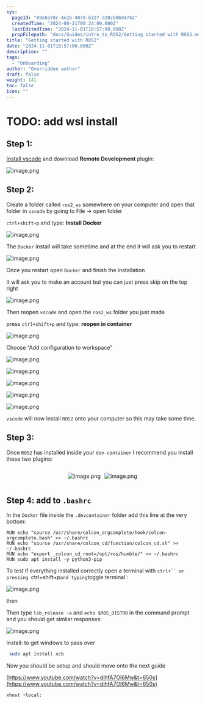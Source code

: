 ```yaml
---
sys:
  pageId: "89e0a78c-4e2b-4070-b327-d28cb0694742"
  createdTime: "2024-08-21T00:24:00.000Z"
  lastEditedTime: "2024-11-01T18:57:00.000Z"
  propFilepath: "docs/Guides/intro_to_ROS2/Getting started with ROS2.md"
title: "Getting started with ROS2"
date: "2024-11-01T18:57:00.000Z"
description: ""
tags:
  - "Onboarding"
author: "Overridden author"
draft: false
weight: 141
toc: false
icon: ""
---
```


# TODO: add wsl install

## Step 1:

[Install vscode](https://code.visualstudio.com/download) and download **Remote Development** plugin:

![image.png](https://prod-files-secure.s3.us-west-2.amazonaws.com/d518164a-d88e-44d1-a4ee-3adb3bd8bce0/efb52993-1881-4a40-b95e-6f020334f022/image.png?X-Amz-Algorithm=AWS4-HMAC-SHA256&X-Amz-Content-Sha256=UNSIGNED-PAYLOAD&X-Amz-Credential=ASIAZI2LB466TKGYOFEN%2F20250426%2Fus-west-2%2Fs3%2Faws4_request&X-Amz-Date=20250426T040945Z&X-Amz-Expires=3600&X-Amz-Security-Token=IQoJb3JpZ2luX2VjEKT%2F%2F%2F%2F%2F%2F%2F%2F%2F%2FwEaCXVzLXdlc3QtMiJGMEQCICc1GSjW92lzAlol97X%2F99DV4n0W4TZ2a0wvbcxYRX88AiAXsNpujfIdqrbihs%2FH6t7Nhnm%2BiW3mcOOMzbD0YNqbjSr%2FAwg9EAAaDDYzNzQyMzE4MzgwNSIMkeGxyVoxTHdX8yLSKtwDpI5qPHkJ3ifuml5gE7JLnqStp7PGVsjhXejuFFqsgsIvD23%2BVBdN58q%2BpBwufTJiGFkjU%2Ft8TZqwABPyyAEczwQ6nWclwB2p9MFJCchlzqtGPBh4e%2FfXM9H%2FOk%2FyujShug9pv3ChMMYBZURmhtnQE9ARQWMIPimmzX1wm70ldMWrPGOOPo1eK00tadMVEnqjdrNMujIDIhmd6pg3aL2tlEu0J2QpO0bBhsIK8Bog6wzUHU6Z3WvflQNyNSRcSCxuqC1Mg%2BrnDj4tCLVMz1tWD%2BTTvq1jx%2BGEymgzUv4zleZ7nQQcqgCIKZwETSYU2Fd44dhdMPc%2BPMrHzua3D19RkI2jqyBEzKAG9N5oSRvxw%2BzVpPGWtQlqpl4Qt95EEVQOiPMB5NLMAu%2FmcBmLsH8iOwf4r2rB%2BdL4CJp2tL6zw%2Bfhb3Ym4yyzxAvFWRwHO7ZrjQsDrV2yjXeTttSBfsIKuMUGFG1Qt2aSiD01jXfFxF3zS9pS58wXueOHRA5Th29cmKiJpLbxm3t6GweNopj0CJwh3fD5Pp9bGXxYiZbeLwLBdd6o6I3Ni83SJ812ji8iGD1uEoeczcMd0bazx1oGme33FYGMbhrMVd5zZ8t01TzE6FIl0Ail%2BuQXBVcw26qxwAY6pgHIMDD1MXLpa4D5eRhKKdD%2BKZjYWca0LLCGUXaaeJsTarHItTG2IjpUq8K62Xuw7fBYIQZQJm0swmglcyiUbLrhsbhlpvS757dLllf0pOC6tcJVHVQemtTj06Zxm%2Bc0s%2FYLiWxACkVBS4FKFY9%2FE6ZkRNEBGkmyJt77L5bb97mAZcfIZ5q3u232S1Zot%2BKf7jD2F7kmvKWP51y%2FrLTTPpdEQjgzl7YO&X-Amz-Signature=4efb0df3a144cc3a481af0caf4584dea63c7907eda5d9a7ea664ef6b8c6da2ff&X-Amz-SignedHeaders=host&x-id=GetObject)

## Step 2:

Create a folder called `ros2_ws` somewhere on your computer and open that folder in `vscode` by going to File → open folder 

`ctrl+shift+p` and type: **Install Docker**

![image.png](https://prod-files-secure.s3.us-west-2.amazonaws.com/d518164a-d88e-44d1-a4ee-3adb3bd8bce0/2269dc0e-1cd5-47ff-bceb-c04ad9b2eab0/image.png?X-Amz-Algorithm=AWS4-HMAC-SHA256&X-Amz-Content-Sha256=UNSIGNED-PAYLOAD&X-Amz-Credential=ASIAZI2LB466TKGYOFEN%2F20250426%2Fus-west-2%2Fs3%2Faws4_request&X-Amz-Date=20250426T040945Z&X-Amz-Expires=3600&X-Amz-Security-Token=IQoJb3JpZ2luX2VjEKT%2F%2F%2F%2F%2F%2F%2F%2F%2F%2FwEaCXVzLXdlc3QtMiJGMEQCICc1GSjW92lzAlol97X%2F99DV4n0W4TZ2a0wvbcxYRX88AiAXsNpujfIdqrbihs%2FH6t7Nhnm%2BiW3mcOOMzbD0YNqbjSr%2FAwg9EAAaDDYzNzQyMzE4MzgwNSIMkeGxyVoxTHdX8yLSKtwDpI5qPHkJ3ifuml5gE7JLnqStp7PGVsjhXejuFFqsgsIvD23%2BVBdN58q%2BpBwufTJiGFkjU%2Ft8TZqwABPyyAEczwQ6nWclwB2p9MFJCchlzqtGPBh4e%2FfXM9H%2FOk%2FyujShug9pv3ChMMYBZURmhtnQE9ARQWMIPimmzX1wm70ldMWrPGOOPo1eK00tadMVEnqjdrNMujIDIhmd6pg3aL2tlEu0J2QpO0bBhsIK8Bog6wzUHU6Z3WvflQNyNSRcSCxuqC1Mg%2BrnDj4tCLVMz1tWD%2BTTvq1jx%2BGEymgzUv4zleZ7nQQcqgCIKZwETSYU2Fd44dhdMPc%2BPMrHzua3D19RkI2jqyBEzKAG9N5oSRvxw%2BzVpPGWtQlqpl4Qt95EEVQOiPMB5NLMAu%2FmcBmLsH8iOwf4r2rB%2BdL4CJp2tL6zw%2Bfhb3Ym4yyzxAvFWRwHO7ZrjQsDrV2yjXeTttSBfsIKuMUGFG1Qt2aSiD01jXfFxF3zS9pS58wXueOHRA5Th29cmKiJpLbxm3t6GweNopj0CJwh3fD5Pp9bGXxYiZbeLwLBdd6o6I3Ni83SJ812ji8iGD1uEoeczcMd0bazx1oGme33FYGMbhrMVd5zZ8t01TzE6FIl0Ail%2BuQXBVcw26qxwAY6pgHIMDD1MXLpa4D5eRhKKdD%2BKZjYWca0LLCGUXaaeJsTarHItTG2IjpUq8K62Xuw7fBYIQZQJm0swmglcyiUbLrhsbhlpvS757dLllf0pOC6tcJVHVQemtTj06Zxm%2Bc0s%2FYLiWxACkVBS4FKFY9%2FE6ZkRNEBGkmyJt77L5bb97mAZcfIZ5q3u232S1Zot%2BKf7jD2F7kmvKWP51y%2FrLTTPpdEQjgzl7YO&X-Amz-Signature=d3866aec936a11fa2e8f7ab83b71e59a230aa07898b1e11e6282132e8cf88091&X-Amz-SignedHeaders=host&x-id=GetObject)

The `Docker` install will take sometime and at the end it will ask you to restart

![image.png](https://prod-files-secure.s3.us-west-2.amazonaws.com/d518164a-d88e-44d1-a4ee-3adb3bd8bce0/ed233f78-be33-4b1f-b89c-9c346c0e961e/image.png?X-Amz-Algorithm=AWS4-HMAC-SHA256&X-Amz-Content-Sha256=UNSIGNED-PAYLOAD&X-Amz-Credential=ASIAZI2LB466TKGYOFEN%2F20250426%2Fus-west-2%2Fs3%2Faws4_request&X-Amz-Date=20250426T040945Z&X-Amz-Expires=3600&X-Amz-Security-Token=IQoJb3JpZ2luX2VjEKT%2F%2F%2F%2F%2F%2F%2F%2F%2F%2FwEaCXVzLXdlc3QtMiJGMEQCICc1GSjW92lzAlol97X%2F99DV4n0W4TZ2a0wvbcxYRX88AiAXsNpujfIdqrbihs%2FH6t7Nhnm%2BiW3mcOOMzbD0YNqbjSr%2FAwg9EAAaDDYzNzQyMzE4MzgwNSIMkeGxyVoxTHdX8yLSKtwDpI5qPHkJ3ifuml5gE7JLnqStp7PGVsjhXejuFFqsgsIvD23%2BVBdN58q%2BpBwufTJiGFkjU%2Ft8TZqwABPyyAEczwQ6nWclwB2p9MFJCchlzqtGPBh4e%2FfXM9H%2FOk%2FyujShug9pv3ChMMYBZURmhtnQE9ARQWMIPimmzX1wm70ldMWrPGOOPo1eK00tadMVEnqjdrNMujIDIhmd6pg3aL2tlEu0J2QpO0bBhsIK8Bog6wzUHU6Z3WvflQNyNSRcSCxuqC1Mg%2BrnDj4tCLVMz1tWD%2BTTvq1jx%2BGEymgzUv4zleZ7nQQcqgCIKZwETSYU2Fd44dhdMPc%2BPMrHzua3D19RkI2jqyBEzKAG9N5oSRvxw%2BzVpPGWtQlqpl4Qt95EEVQOiPMB5NLMAu%2FmcBmLsH8iOwf4r2rB%2BdL4CJp2tL6zw%2Bfhb3Ym4yyzxAvFWRwHO7ZrjQsDrV2yjXeTttSBfsIKuMUGFG1Qt2aSiD01jXfFxF3zS9pS58wXueOHRA5Th29cmKiJpLbxm3t6GweNopj0CJwh3fD5Pp9bGXxYiZbeLwLBdd6o6I3Ni83SJ812ji8iGD1uEoeczcMd0bazx1oGme33FYGMbhrMVd5zZ8t01TzE6FIl0Ail%2BuQXBVcw26qxwAY6pgHIMDD1MXLpa4D5eRhKKdD%2BKZjYWca0LLCGUXaaeJsTarHItTG2IjpUq8K62Xuw7fBYIQZQJm0swmglcyiUbLrhsbhlpvS757dLllf0pOC6tcJVHVQemtTj06Zxm%2Bc0s%2FYLiWxACkVBS4FKFY9%2FE6ZkRNEBGkmyJt77L5bb97mAZcfIZ5q3u232S1Zot%2BKf7jD2F7kmvKWP51y%2FrLTTPpdEQjgzl7YO&X-Amz-Signature=ae4ca0eba1e9d7a23a9c0dbdcc079f3b71ddb67da1dc7b62a08110994bbea244&X-Amz-SignedHeaders=host&x-id=GetObject)

Once you restart open `Docker` and finish the installation

It will ask you to make an account but you can just press skip on the top right

![image.png](https://prod-files-secure.s3.us-west-2.amazonaws.com/d518164a-d88e-44d1-a4ee-3adb3bd8bce0/21010ad9-1659-4fd9-9f59-9932a09b2a3d/image.png?X-Amz-Algorithm=AWS4-HMAC-SHA256&X-Amz-Content-Sha256=UNSIGNED-PAYLOAD&X-Amz-Credential=ASIAZI2LB466TKGYOFEN%2F20250426%2Fus-west-2%2Fs3%2Faws4_request&X-Amz-Date=20250426T040945Z&X-Amz-Expires=3600&X-Amz-Security-Token=IQoJb3JpZ2luX2VjEKT%2F%2F%2F%2F%2F%2F%2F%2F%2F%2FwEaCXVzLXdlc3QtMiJGMEQCICc1GSjW92lzAlol97X%2F99DV4n0W4TZ2a0wvbcxYRX88AiAXsNpujfIdqrbihs%2FH6t7Nhnm%2BiW3mcOOMzbD0YNqbjSr%2FAwg9EAAaDDYzNzQyMzE4MzgwNSIMkeGxyVoxTHdX8yLSKtwDpI5qPHkJ3ifuml5gE7JLnqStp7PGVsjhXejuFFqsgsIvD23%2BVBdN58q%2BpBwufTJiGFkjU%2Ft8TZqwABPyyAEczwQ6nWclwB2p9MFJCchlzqtGPBh4e%2FfXM9H%2FOk%2FyujShug9pv3ChMMYBZURmhtnQE9ARQWMIPimmzX1wm70ldMWrPGOOPo1eK00tadMVEnqjdrNMujIDIhmd6pg3aL2tlEu0J2QpO0bBhsIK8Bog6wzUHU6Z3WvflQNyNSRcSCxuqC1Mg%2BrnDj4tCLVMz1tWD%2BTTvq1jx%2BGEymgzUv4zleZ7nQQcqgCIKZwETSYU2Fd44dhdMPc%2BPMrHzua3D19RkI2jqyBEzKAG9N5oSRvxw%2BzVpPGWtQlqpl4Qt95EEVQOiPMB5NLMAu%2FmcBmLsH8iOwf4r2rB%2BdL4CJp2tL6zw%2Bfhb3Ym4yyzxAvFWRwHO7ZrjQsDrV2yjXeTttSBfsIKuMUGFG1Qt2aSiD01jXfFxF3zS9pS58wXueOHRA5Th29cmKiJpLbxm3t6GweNopj0CJwh3fD5Pp9bGXxYiZbeLwLBdd6o6I3Ni83SJ812ji8iGD1uEoeczcMd0bazx1oGme33FYGMbhrMVd5zZ8t01TzE6FIl0Ail%2BuQXBVcw26qxwAY6pgHIMDD1MXLpa4D5eRhKKdD%2BKZjYWca0LLCGUXaaeJsTarHItTG2IjpUq8K62Xuw7fBYIQZQJm0swmglcyiUbLrhsbhlpvS757dLllf0pOC6tcJVHVQemtTj06Zxm%2Bc0s%2FYLiWxACkVBS4FKFY9%2FE6ZkRNEBGkmyJt77L5bb97mAZcfIZ5q3u232S1Zot%2BKf7jD2F7kmvKWP51y%2FrLTTPpdEQjgzl7YO&X-Amz-Signature=e427cebd5b945bbc842f1a33353bf95c8b9686ce593608f5f40e10fe39303075&X-Amz-SignedHeaders=host&x-id=GetObject)

Then reopen `vscode` and open the `ros2_ws` folder you just made

press `ctrl+shift+p` and type: **reopen in container**

![image.png](https://prod-files-secure.s3.us-west-2.amazonaws.com/d518164a-d88e-44d1-a4ee-3adb3bd8bce0/4e93b8c2-41ad-488c-8095-c74205196118/image.png?X-Amz-Algorithm=AWS4-HMAC-SHA256&X-Amz-Content-Sha256=UNSIGNED-PAYLOAD&X-Amz-Credential=ASIAZI2LB466TKGYOFEN%2F20250426%2Fus-west-2%2Fs3%2Faws4_request&X-Amz-Date=20250426T040945Z&X-Amz-Expires=3600&X-Amz-Security-Token=IQoJb3JpZ2luX2VjEKT%2F%2F%2F%2F%2F%2F%2F%2F%2F%2FwEaCXVzLXdlc3QtMiJGMEQCICc1GSjW92lzAlol97X%2F99DV4n0W4TZ2a0wvbcxYRX88AiAXsNpujfIdqrbihs%2FH6t7Nhnm%2BiW3mcOOMzbD0YNqbjSr%2FAwg9EAAaDDYzNzQyMzE4MzgwNSIMkeGxyVoxTHdX8yLSKtwDpI5qPHkJ3ifuml5gE7JLnqStp7PGVsjhXejuFFqsgsIvD23%2BVBdN58q%2BpBwufTJiGFkjU%2Ft8TZqwABPyyAEczwQ6nWclwB2p9MFJCchlzqtGPBh4e%2FfXM9H%2FOk%2FyujShug9pv3ChMMYBZURmhtnQE9ARQWMIPimmzX1wm70ldMWrPGOOPo1eK00tadMVEnqjdrNMujIDIhmd6pg3aL2tlEu0J2QpO0bBhsIK8Bog6wzUHU6Z3WvflQNyNSRcSCxuqC1Mg%2BrnDj4tCLVMz1tWD%2BTTvq1jx%2BGEymgzUv4zleZ7nQQcqgCIKZwETSYU2Fd44dhdMPc%2BPMrHzua3D19RkI2jqyBEzKAG9N5oSRvxw%2BzVpPGWtQlqpl4Qt95EEVQOiPMB5NLMAu%2FmcBmLsH8iOwf4r2rB%2BdL4CJp2tL6zw%2Bfhb3Ym4yyzxAvFWRwHO7ZrjQsDrV2yjXeTttSBfsIKuMUGFG1Qt2aSiD01jXfFxF3zS9pS58wXueOHRA5Th29cmKiJpLbxm3t6GweNopj0CJwh3fD5Pp9bGXxYiZbeLwLBdd6o6I3Ni83SJ812ji8iGD1uEoeczcMd0bazx1oGme33FYGMbhrMVd5zZ8t01TzE6FIl0Ail%2BuQXBVcw26qxwAY6pgHIMDD1MXLpa4D5eRhKKdD%2BKZjYWca0LLCGUXaaeJsTarHItTG2IjpUq8K62Xuw7fBYIQZQJm0swmglcyiUbLrhsbhlpvS757dLllf0pOC6tcJVHVQemtTj06Zxm%2Bc0s%2FYLiWxACkVBS4FKFY9%2FE6ZkRNEBGkmyJt77L5bb97mAZcfIZ5q3u232S1Zot%2BKf7jD2F7kmvKWP51y%2FrLTTPpdEQjgzl7YO&X-Amz-Signature=01c498c1defda6c04312af989719700959870a38bd5cae3b1b28b19d6fa540f9&X-Amz-SignedHeaders=host&x-id=GetObject)

Choose “Add configuration to workspace”

![image.png](https://prod-files-secure.s3.us-west-2.amazonaws.com/d518164a-d88e-44d1-a4ee-3adb3bd8bce0/9560b282-5060-4989-ba37-97e7b2c22476/image.png?X-Amz-Algorithm=AWS4-HMAC-SHA256&X-Amz-Content-Sha256=UNSIGNED-PAYLOAD&X-Amz-Credential=ASIAZI2LB466TKGYOFEN%2F20250426%2Fus-west-2%2Fs3%2Faws4_request&X-Amz-Date=20250426T040945Z&X-Amz-Expires=3600&X-Amz-Security-Token=IQoJb3JpZ2luX2VjEKT%2F%2F%2F%2F%2F%2F%2F%2F%2F%2FwEaCXVzLXdlc3QtMiJGMEQCICc1GSjW92lzAlol97X%2F99DV4n0W4TZ2a0wvbcxYRX88AiAXsNpujfIdqrbihs%2FH6t7Nhnm%2BiW3mcOOMzbD0YNqbjSr%2FAwg9EAAaDDYzNzQyMzE4MzgwNSIMkeGxyVoxTHdX8yLSKtwDpI5qPHkJ3ifuml5gE7JLnqStp7PGVsjhXejuFFqsgsIvD23%2BVBdN58q%2BpBwufTJiGFkjU%2Ft8TZqwABPyyAEczwQ6nWclwB2p9MFJCchlzqtGPBh4e%2FfXM9H%2FOk%2FyujShug9pv3ChMMYBZURmhtnQE9ARQWMIPimmzX1wm70ldMWrPGOOPo1eK00tadMVEnqjdrNMujIDIhmd6pg3aL2tlEu0J2QpO0bBhsIK8Bog6wzUHU6Z3WvflQNyNSRcSCxuqC1Mg%2BrnDj4tCLVMz1tWD%2BTTvq1jx%2BGEymgzUv4zleZ7nQQcqgCIKZwETSYU2Fd44dhdMPc%2BPMrHzua3D19RkI2jqyBEzKAG9N5oSRvxw%2BzVpPGWtQlqpl4Qt95EEVQOiPMB5NLMAu%2FmcBmLsH8iOwf4r2rB%2BdL4CJp2tL6zw%2Bfhb3Ym4yyzxAvFWRwHO7ZrjQsDrV2yjXeTttSBfsIKuMUGFG1Qt2aSiD01jXfFxF3zS9pS58wXueOHRA5Th29cmKiJpLbxm3t6GweNopj0CJwh3fD5Pp9bGXxYiZbeLwLBdd6o6I3Ni83SJ812ji8iGD1uEoeczcMd0bazx1oGme33FYGMbhrMVd5zZ8t01TzE6FIl0Ail%2BuQXBVcw26qxwAY6pgHIMDD1MXLpa4D5eRhKKdD%2BKZjYWca0LLCGUXaaeJsTarHItTG2IjpUq8K62Xuw7fBYIQZQJm0swmglcyiUbLrhsbhlpvS757dLllf0pOC6tcJVHVQemtTj06Zxm%2Bc0s%2FYLiWxACkVBS4FKFY9%2FE6ZkRNEBGkmyJt77L5bb97mAZcfIZ5q3u232S1Zot%2BKf7jD2F7kmvKWP51y%2FrLTTPpdEQjgzl7YO&X-Amz-Signature=572f05ab9f8220c0f8fc18b5a21219a6f56d420c7690c2dacd2e249f90eb8b50&X-Amz-SignedHeaders=host&x-id=GetObject)

![image.png](https://prod-files-secure.s3.us-west-2.amazonaws.com/d518164a-d88e-44d1-a4ee-3adb3bd8bce0/2ee63f81-886b-48e8-a553-dc6e5eac99e4/image.png?X-Amz-Algorithm=AWS4-HMAC-SHA256&X-Amz-Content-Sha256=UNSIGNED-PAYLOAD&X-Amz-Credential=ASIAZI2LB466TKGYOFEN%2F20250426%2Fus-west-2%2Fs3%2Faws4_request&X-Amz-Date=20250426T040945Z&X-Amz-Expires=3600&X-Amz-Security-Token=IQoJb3JpZ2luX2VjEKT%2F%2F%2F%2F%2F%2F%2F%2F%2F%2FwEaCXVzLXdlc3QtMiJGMEQCICc1GSjW92lzAlol97X%2F99DV4n0W4TZ2a0wvbcxYRX88AiAXsNpujfIdqrbihs%2FH6t7Nhnm%2BiW3mcOOMzbD0YNqbjSr%2FAwg9EAAaDDYzNzQyMzE4MzgwNSIMkeGxyVoxTHdX8yLSKtwDpI5qPHkJ3ifuml5gE7JLnqStp7PGVsjhXejuFFqsgsIvD23%2BVBdN58q%2BpBwufTJiGFkjU%2Ft8TZqwABPyyAEczwQ6nWclwB2p9MFJCchlzqtGPBh4e%2FfXM9H%2FOk%2FyujShug9pv3ChMMYBZURmhtnQE9ARQWMIPimmzX1wm70ldMWrPGOOPo1eK00tadMVEnqjdrNMujIDIhmd6pg3aL2tlEu0J2QpO0bBhsIK8Bog6wzUHU6Z3WvflQNyNSRcSCxuqC1Mg%2BrnDj4tCLVMz1tWD%2BTTvq1jx%2BGEymgzUv4zleZ7nQQcqgCIKZwETSYU2Fd44dhdMPc%2BPMrHzua3D19RkI2jqyBEzKAG9N5oSRvxw%2BzVpPGWtQlqpl4Qt95EEVQOiPMB5NLMAu%2FmcBmLsH8iOwf4r2rB%2BdL4CJp2tL6zw%2Bfhb3Ym4yyzxAvFWRwHO7ZrjQsDrV2yjXeTttSBfsIKuMUGFG1Qt2aSiD01jXfFxF3zS9pS58wXueOHRA5Th29cmKiJpLbxm3t6GweNopj0CJwh3fD5Pp9bGXxYiZbeLwLBdd6o6I3Ni83SJ812ji8iGD1uEoeczcMd0bazx1oGme33FYGMbhrMVd5zZ8t01TzE6FIl0Ail%2BuQXBVcw26qxwAY6pgHIMDD1MXLpa4D5eRhKKdD%2BKZjYWca0LLCGUXaaeJsTarHItTG2IjpUq8K62Xuw7fBYIQZQJm0swmglcyiUbLrhsbhlpvS757dLllf0pOC6tcJVHVQemtTj06Zxm%2Bc0s%2FYLiWxACkVBS4FKFY9%2FE6ZkRNEBGkmyJt77L5bb97mAZcfIZ5q3u232S1Zot%2BKf7jD2F7kmvKWP51y%2FrLTTPpdEQjgzl7YO&X-Amz-Signature=15bc5589876edfa488dc837c15765b152b2bb3a601620a120dd7e325ac628488&X-Amz-SignedHeaders=host&x-id=GetObject)

![image.png](https://prod-files-secure.s3.us-west-2.amazonaws.com/d518164a-d88e-44d1-a4ee-3adb3bd8bce0/ae1580b2-b048-407e-aed9-b584224a7a04/image.png?X-Amz-Algorithm=AWS4-HMAC-SHA256&X-Amz-Content-Sha256=UNSIGNED-PAYLOAD&X-Amz-Credential=ASIAZI2LB466TKGYOFEN%2F20250426%2Fus-west-2%2Fs3%2Faws4_request&X-Amz-Date=20250426T040945Z&X-Amz-Expires=3600&X-Amz-Security-Token=IQoJb3JpZ2luX2VjEKT%2F%2F%2F%2F%2F%2F%2F%2F%2F%2FwEaCXVzLXdlc3QtMiJGMEQCICc1GSjW92lzAlol97X%2F99DV4n0W4TZ2a0wvbcxYRX88AiAXsNpujfIdqrbihs%2FH6t7Nhnm%2BiW3mcOOMzbD0YNqbjSr%2FAwg9EAAaDDYzNzQyMzE4MzgwNSIMkeGxyVoxTHdX8yLSKtwDpI5qPHkJ3ifuml5gE7JLnqStp7PGVsjhXejuFFqsgsIvD23%2BVBdN58q%2BpBwufTJiGFkjU%2Ft8TZqwABPyyAEczwQ6nWclwB2p9MFJCchlzqtGPBh4e%2FfXM9H%2FOk%2FyujShug9pv3ChMMYBZURmhtnQE9ARQWMIPimmzX1wm70ldMWrPGOOPo1eK00tadMVEnqjdrNMujIDIhmd6pg3aL2tlEu0J2QpO0bBhsIK8Bog6wzUHU6Z3WvflQNyNSRcSCxuqC1Mg%2BrnDj4tCLVMz1tWD%2BTTvq1jx%2BGEymgzUv4zleZ7nQQcqgCIKZwETSYU2Fd44dhdMPc%2BPMrHzua3D19RkI2jqyBEzKAG9N5oSRvxw%2BzVpPGWtQlqpl4Qt95EEVQOiPMB5NLMAu%2FmcBmLsH8iOwf4r2rB%2BdL4CJp2tL6zw%2Bfhb3Ym4yyzxAvFWRwHO7ZrjQsDrV2yjXeTttSBfsIKuMUGFG1Qt2aSiD01jXfFxF3zS9pS58wXueOHRA5Th29cmKiJpLbxm3t6GweNopj0CJwh3fD5Pp9bGXxYiZbeLwLBdd6o6I3Ni83SJ812ji8iGD1uEoeczcMd0bazx1oGme33FYGMbhrMVd5zZ8t01TzE6FIl0Ail%2BuQXBVcw26qxwAY6pgHIMDD1MXLpa4D5eRhKKdD%2BKZjYWca0LLCGUXaaeJsTarHItTG2IjpUq8K62Xuw7fBYIQZQJm0swmglcyiUbLrhsbhlpvS757dLllf0pOC6tcJVHVQemtTj06Zxm%2Bc0s%2FYLiWxACkVBS4FKFY9%2FE6ZkRNEBGkmyJt77L5bb97mAZcfIZ5q3u232S1Zot%2BKf7jD2F7kmvKWP51y%2FrLTTPpdEQjgzl7YO&X-Amz-Signature=ea0f38ac9506c87aa8092e2def7edf42b2cd9f032976b4a3c051f7db2aa57676&X-Amz-SignedHeaders=host&x-id=GetObject)

![image.png](https://prod-files-secure.s3.us-west-2.amazonaws.com/d518164a-d88e-44d1-a4ee-3adb3bd8bce0/53255b28-f75e-430f-b9e3-c0ac8577e42b/image.png?X-Amz-Algorithm=AWS4-HMAC-SHA256&X-Amz-Content-Sha256=UNSIGNED-PAYLOAD&X-Amz-Credential=ASIAZI2LB466TKGYOFEN%2F20250426%2Fus-west-2%2Fs3%2Faws4_request&X-Amz-Date=20250426T040945Z&X-Amz-Expires=3600&X-Amz-Security-Token=IQoJb3JpZ2luX2VjEKT%2F%2F%2F%2F%2F%2F%2F%2F%2F%2FwEaCXVzLXdlc3QtMiJGMEQCICc1GSjW92lzAlol97X%2F99DV4n0W4TZ2a0wvbcxYRX88AiAXsNpujfIdqrbihs%2FH6t7Nhnm%2BiW3mcOOMzbD0YNqbjSr%2FAwg9EAAaDDYzNzQyMzE4MzgwNSIMkeGxyVoxTHdX8yLSKtwDpI5qPHkJ3ifuml5gE7JLnqStp7PGVsjhXejuFFqsgsIvD23%2BVBdN58q%2BpBwufTJiGFkjU%2Ft8TZqwABPyyAEczwQ6nWclwB2p9MFJCchlzqtGPBh4e%2FfXM9H%2FOk%2FyujShug9pv3ChMMYBZURmhtnQE9ARQWMIPimmzX1wm70ldMWrPGOOPo1eK00tadMVEnqjdrNMujIDIhmd6pg3aL2tlEu0J2QpO0bBhsIK8Bog6wzUHU6Z3WvflQNyNSRcSCxuqC1Mg%2BrnDj4tCLVMz1tWD%2BTTvq1jx%2BGEymgzUv4zleZ7nQQcqgCIKZwETSYU2Fd44dhdMPc%2BPMrHzua3D19RkI2jqyBEzKAG9N5oSRvxw%2BzVpPGWtQlqpl4Qt95EEVQOiPMB5NLMAu%2FmcBmLsH8iOwf4r2rB%2BdL4CJp2tL6zw%2Bfhb3Ym4yyzxAvFWRwHO7ZrjQsDrV2yjXeTttSBfsIKuMUGFG1Qt2aSiD01jXfFxF3zS9pS58wXueOHRA5Th29cmKiJpLbxm3t6GweNopj0CJwh3fD5Pp9bGXxYiZbeLwLBdd6o6I3Ni83SJ812ji8iGD1uEoeczcMd0bazx1oGme33FYGMbhrMVd5zZ8t01TzE6FIl0Ail%2BuQXBVcw26qxwAY6pgHIMDD1MXLpa4D5eRhKKdD%2BKZjYWca0LLCGUXaaeJsTarHItTG2IjpUq8K62Xuw7fBYIQZQJm0swmglcyiUbLrhsbhlpvS757dLllf0pOC6tcJVHVQemtTj06Zxm%2Bc0s%2FYLiWxACkVBS4FKFY9%2FE6ZkRNEBGkmyJt77L5bb97mAZcfIZ5q3u232S1Zot%2BKf7jD2F7kmvKWP51y%2FrLTTPpdEQjgzl7YO&X-Amz-Signature=045b09e6a79c2ff7cf8c65f581126a2ce2464831d604b1ab95cda2ee3db791e5&X-Amz-SignedHeaders=host&x-id=GetObject)

![image.png](https://prod-files-secure.s3.us-west-2.amazonaws.com/d518164a-d88e-44d1-a4ee-3adb3bd8bce0/7c562767-5af9-4ffb-97d1-327bcdf4ee00/image.png?X-Amz-Algorithm=AWS4-HMAC-SHA256&X-Amz-Content-Sha256=UNSIGNED-PAYLOAD&X-Amz-Credential=ASIAZI2LB466TKGYOFEN%2F20250426%2Fus-west-2%2Fs3%2Faws4_request&X-Amz-Date=20250426T040945Z&X-Amz-Expires=3600&X-Amz-Security-Token=IQoJb3JpZ2luX2VjEKT%2F%2F%2F%2F%2F%2F%2F%2F%2F%2FwEaCXVzLXdlc3QtMiJGMEQCICc1GSjW92lzAlol97X%2F99DV4n0W4TZ2a0wvbcxYRX88AiAXsNpujfIdqrbihs%2FH6t7Nhnm%2BiW3mcOOMzbD0YNqbjSr%2FAwg9EAAaDDYzNzQyMzE4MzgwNSIMkeGxyVoxTHdX8yLSKtwDpI5qPHkJ3ifuml5gE7JLnqStp7PGVsjhXejuFFqsgsIvD23%2BVBdN58q%2BpBwufTJiGFkjU%2Ft8TZqwABPyyAEczwQ6nWclwB2p9MFJCchlzqtGPBh4e%2FfXM9H%2FOk%2FyujShug9pv3ChMMYBZURmhtnQE9ARQWMIPimmzX1wm70ldMWrPGOOPo1eK00tadMVEnqjdrNMujIDIhmd6pg3aL2tlEu0J2QpO0bBhsIK8Bog6wzUHU6Z3WvflQNyNSRcSCxuqC1Mg%2BrnDj4tCLVMz1tWD%2BTTvq1jx%2BGEymgzUv4zleZ7nQQcqgCIKZwETSYU2Fd44dhdMPc%2BPMrHzua3D19RkI2jqyBEzKAG9N5oSRvxw%2BzVpPGWtQlqpl4Qt95EEVQOiPMB5NLMAu%2FmcBmLsH8iOwf4r2rB%2BdL4CJp2tL6zw%2Bfhb3Ym4yyzxAvFWRwHO7ZrjQsDrV2yjXeTttSBfsIKuMUGFG1Qt2aSiD01jXfFxF3zS9pS58wXueOHRA5Th29cmKiJpLbxm3t6GweNopj0CJwh3fD5Pp9bGXxYiZbeLwLBdd6o6I3Ni83SJ812ji8iGD1uEoeczcMd0bazx1oGme33FYGMbhrMVd5zZ8t01TzE6FIl0Ail%2BuQXBVcw26qxwAY6pgHIMDD1MXLpa4D5eRhKKdD%2BKZjYWca0LLCGUXaaeJsTarHItTG2IjpUq8K62Xuw7fBYIQZQJm0swmglcyiUbLrhsbhlpvS757dLllf0pOC6tcJVHVQemtTj06Zxm%2Bc0s%2FYLiWxACkVBS4FKFY9%2FE6ZkRNEBGkmyJt77L5bb97mAZcfIZ5q3u232S1Zot%2BKf7jD2F7kmvKWP51y%2FrLTTPpdEQjgzl7YO&X-Amz-Signature=6db0f66baf2b2bdfe7253a9cd0185bba393c0c7990932963eb3905c6c63feeed&X-Amz-SignedHeaders=host&x-id=GetObject)

`vscode` will now install `ROS2` onto your computer so this may take some time.

## Step 3:

Once `ROS2` has installed inside your `dev-container` I recommend you install these two plugins:

<div style="display: flex;flex-direction: row; column-gap:10px; max-width: 630px;justify-content: center;">
<div>

![image.png](https://prod-files-secure.s3.us-west-2.amazonaws.com/d518164a-d88e-44d1-a4ee-3adb3bd8bce0/3fc3d550-5a54-4ba1-ba6b-faa01cdb7369/image.png?X-Amz-Algorithm=AWS4-HMAC-SHA256&X-Amz-Content-Sha256=UNSIGNED-PAYLOAD&X-Amz-Credential=ASIAZI2LB466SPPFJFGV%2F20250426%2Fus-west-2%2Fs3%2Faws4_request&X-Amz-Date=20250426T040948Z&X-Amz-Expires=3600&X-Amz-Security-Token=IQoJb3JpZ2luX2VjEKT%2F%2F%2F%2F%2F%2F%2F%2F%2F%2FwEaCXVzLXdlc3QtMiJIMEYCIQDImMVqIhWrMq09uJYz4VhNLGz4Pi0yMWfocGEK%2Ft54XQIhAIvnIZPKQQC%2BoCfEB%2BAt90DtC967dBPO78hXECRbSruEKv8DCD0QABoMNjM3NDIzMTgzODA1IgzBs6qxmzI03CdXotIq3APyeethzJuecXiklCM94Y4kmcStuyAIJLHaDFWfhcXNxwIx%2F1JiWoVWsuBM5Rm5DkdZn0iJCS7mMVgw6jC%2F3UYw3YTHvbW1iicB387AzJbDa%2Fe868gUN1sD3iQM1VjyHBVWSDEEoRjZd1pcKCwsov3cLZ0vTlAbV8VHx%2Bf%2Bz5sz86FhR4xiyHdSnZ5iE1u32Wa%2B7Y%2FlQAHfJVXeeOgNXOOxeQ6noDTLObwHGLlVwiJVr%2Bd27mjDvnujKgg1bt7Jo8Pic0NrneXEuiko75uVipzIjqfb4UKc9Mj83B0Vm%2Fse8RcEXDKmCEjC2H37Jp7im47q1i%2BpSNG0PyBVo%2FFZC9H7YS4D%2BB5P9xJQs9KchAlUIz2Hgl5ySEUu%2Bxm9Ic6709gVrwYZ4cWaRb%2Bh3iK6DiRKuCemfhtbcFuMCmGFZOIZjeM3HAzniiuSRkMc%2B56MPbTV8sUJfZeV%2BP86b8sYj0o7dovqdRtEO0MOG6hYlNJWv0TBXCjwe50RG%2FgkodWY6gepmH3RM8LBM9hwPhKulj%2FHFroTiQo5U4rYXyAhLttmmEFjz1u0pohAB09Y%2BkrhXWLPiS3jVZRht%2Bvb8ly6v6u%2F4wT5qMjB3kB%2FONJ2QlTlX5clYiwKg8fMqmmsnTDcqrHABjqkAdguf%2BVW8FCQwtXixLj%2F9O%2B2tpIS5IgoxfShEYlKbF1bdOQ0%2FsAPAXe%2FI27XS%2BjhMMQ07EbY9c3m44SX9eoFQ6B3VXVHTaMxjq8vjtGWYip2b0U2wa1jVqeeh7bx%2FX%2F1cRoF6mHLWATujLcaWmfHcsP%2B9zPIGjfRcWtffyGioZ3fTVbLImrM9Ru98MHW2g78JrI6tTOm%2BybPb4JAy1sAQxgdlEbD&X-Amz-Signature=9bc0be89734de701a5c87d9a7a9911423c8c70eb7268e7c49798cdfe4a6124b7&X-Amz-SignedHeaders=host&x-id=GetObject)

</div>
<div>

![image.png](https://prod-files-secure.s3.us-west-2.amazonaws.com/d518164a-d88e-44d1-a4ee-3adb3bd8bce0/d994cc66-13c2-4093-a5a3-f84cf4601a82/image.png?X-Amz-Algorithm=AWS4-HMAC-SHA256&X-Amz-Content-Sha256=UNSIGNED-PAYLOAD&X-Amz-Credential=ASIAZI2LB4662NWL4WKE%2F20250426%2Fus-west-2%2Fs3%2Faws4_request&X-Amz-Date=20250426T040948Z&X-Amz-Expires=3600&X-Amz-Security-Token=IQoJb3JpZ2luX2VjEKT%2F%2F%2F%2F%2F%2F%2F%2F%2F%2FwEaCXVzLXdlc3QtMiJGMEQCIHTRbCl2OFrAIECE%2FMyK66V9pl4r1ti8o1x7T41uXTvpAiAnsycfccGTDAvFIPgUkJM3WehunTGSWqEQ1EZVpPvYFSr%2FAwg9EAAaDDYzNzQyMzE4MzgwNSIM7rwOoMQdPr6h2cG9KtwDBsRP408v3pz%2FhAvKCRGtMZL6KdyJ6xfn8JfZj6B1%2FhjebEqF2gub6F%2F9ab6WmBcFQmKDRlY%2FgdieU3RSbh7Qjaw3ClLQfRaqK1LcXPVinstYZNptK0RhSNeuFaGcMvjIQX2oGXa7UIGcyCQrzDUu1QDO4Quv9wrUV%2F8qwbUO259iafBh5Q7vTisq7wQ60Y9ghq5NyhE202acstRxSPFPQTB5HRUe2rAhwtOA9Ol245XqsJzdTu1qLNFE9q8XHs1RGYXuQDtTg9a0y3sK6j07SR3cciIEMweF%2BXz8QnROX3oIc1eoFh4O96Q9wRGqaQ5SFwiC39tJZ8YXIZQhKtPYXFv6R47kDOf9CNI0ZzZp4eiLJmhvWQQSZAX4KUPlMDlJWNpl5Tkrca0kIht1d7uTFeONqZBQdSM9pGNo898TvAxhfA0RAQR2Ym6I3Xaj7CdD6qZy0ynIque6WiqhoIlpj1oMHhWE0uarma4SfYSefL4sV23ZGjgQv9CeDKFBu9SI2OzJIHZkTJqn7erLUnxkkPmCGcEOPledb1SdagCF1lsXkF5%2FeTPO2oiWDB6FYH83YbnZsCGIjQWOvUmixkK11FOzpBIcNSgg%2FG%2FBUpzoiGhbT4z5L3PukYTtMfkwpaqxwAY6pgH%2FkYVd41S3FNIpYOXTSADdc482sgMte%2BI0TFef4MzIreOLth0M4OKwsR7PfrbAb4R42Yv%2BPXGvMtJhk7sekQxbqEQuBR9twS1VnFvQ7AIPPx67%2F4HzT5Z%2Fubg%2FTjZy49%2FmhJbbJuoAAUdCL6H%2FuO1I9qUU0lGZvFIolY2jASnfbsvy7StBHv198c9A8zSRenk7Lq6N6scnl1hSbqP5XczScml4JEv8&X-Amz-Signature=ba4cccdf33f064d245d74ed6fe80812b2236089913c2ff3b7f653c78f73bf412&X-Amz-SignedHeaders=host&x-id=GetObject)

</div>
</div>

## Step 4: add to `.bashrc`

In the `Docker` file inside the `.devcontainer` folder add this line at the very bottom: 

```docker
RUN echo "source /usr/share/colcon_argcomplete/hook/colcon-argcomplete.bash" >> ~/.bashrc
RUN echo "source /usr/share/colcon_cd/function/colcon_cd.sh" >> ~/.bashrc
RUN echo "export _colcon_cd_root=/opt/ros/humble/" >> ~/.bashrc
RUN sudo apt install -y python3-pip 
```

To test if everything installed correctly open a terminal with `ctrl+`` or pressing `ctrl+shift+p` and typing `toggle terminal`:

![image.png](https://prod-files-secure.s3.us-west-2.amazonaws.com/d518164a-d88e-44d1-a4ee-3adb3bd8bce0/6a4943d8-b04e-4c02-9a58-775f3384d1a5/image.png?X-Amz-Algorithm=AWS4-HMAC-SHA256&X-Amz-Content-Sha256=UNSIGNED-PAYLOAD&X-Amz-Credential=ASIAZI2LB466TKGYOFEN%2F20250426%2Fus-west-2%2Fs3%2Faws4_request&X-Amz-Date=20250426T040945Z&X-Amz-Expires=3600&X-Amz-Security-Token=IQoJb3JpZ2luX2VjEKT%2F%2F%2F%2F%2F%2F%2F%2F%2F%2FwEaCXVzLXdlc3QtMiJGMEQCICc1GSjW92lzAlol97X%2F99DV4n0W4TZ2a0wvbcxYRX88AiAXsNpujfIdqrbihs%2FH6t7Nhnm%2BiW3mcOOMzbD0YNqbjSr%2FAwg9EAAaDDYzNzQyMzE4MzgwNSIMkeGxyVoxTHdX8yLSKtwDpI5qPHkJ3ifuml5gE7JLnqStp7PGVsjhXejuFFqsgsIvD23%2BVBdN58q%2BpBwufTJiGFkjU%2Ft8TZqwABPyyAEczwQ6nWclwB2p9MFJCchlzqtGPBh4e%2FfXM9H%2FOk%2FyujShug9pv3ChMMYBZURmhtnQE9ARQWMIPimmzX1wm70ldMWrPGOOPo1eK00tadMVEnqjdrNMujIDIhmd6pg3aL2tlEu0J2QpO0bBhsIK8Bog6wzUHU6Z3WvflQNyNSRcSCxuqC1Mg%2BrnDj4tCLVMz1tWD%2BTTvq1jx%2BGEymgzUv4zleZ7nQQcqgCIKZwETSYU2Fd44dhdMPc%2BPMrHzua3D19RkI2jqyBEzKAG9N5oSRvxw%2BzVpPGWtQlqpl4Qt95EEVQOiPMB5NLMAu%2FmcBmLsH8iOwf4r2rB%2BdL4CJp2tL6zw%2Bfhb3Ym4yyzxAvFWRwHO7ZrjQsDrV2yjXeTttSBfsIKuMUGFG1Qt2aSiD01jXfFxF3zS9pS58wXueOHRA5Th29cmKiJpLbxm3t6GweNopj0CJwh3fD5Pp9bGXxYiZbeLwLBdd6o6I3Ni83SJ812ji8iGD1uEoeczcMd0bazx1oGme33FYGMbhrMVd5zZ8t01TzE6FIl0Ail%2BuQXBVcw26qxwAY6pgHIMDD1MXLpa4D5eRhKKdD%2BKZjYWca0LLCGUXaaeJsTarHItTG2IjpUq8K62Xuw7fBYIQZQJm0swmglcyiUbLrhsbhlpvS757dLllf0pOC6tcJVHVQemtTj06Zxm%2Bc0s%2FYLiWxACkVBS4FKFY9%2FE6ZkRNEBGkmyJt77L5bb97mAZcfIZ5q3u232S1Zot%2BKf7jD2F7kmvKWP51y%2FrLTTPpdEQjgzl7YO&X-Amz-Signature=760dc3843ec302b1f2cf5a87ca26782f9d7d53c86e000e4a122ae3cff702d2fd&X-Amz-SignedHeaders=host&x-id=GetObject)

then 

Then type `lsb_release -a` and `echo $ROS_DISTRO` in the command prompt and you should get similar responses:

![image.png](https://prod-files-secure.s3.us-west-2.amazonaws.com/d518164a-d88e-44d1-a4ee-3adb3bd8bce0/3e635dec-a805-4e85-8b9e-d000e5b71a4e/image.png?X-Amz-Algorithm=AWS4-HMAC-SHA256&X-Amz-Content-Sha256=UNSIGNED-PAYLOAD&X-Amz-Credential=ASIAZI2LB466TKGYOFEN%2F20250426%2Fus-west-2%2Fs3%2Faws4_request&X-Amz-Date=20250426T040945Z&X-Amz-Expires=3600&X-Amz-Security-Token=IQoJb3JpZ2luX2VjEKT%2F%2F%2F%2F%2F%2F%2F%2F%2F%2FwEaCXVzLXdlc3QtMiJGMEQCICc1GSjW92lzAlol97X%2F99DV4n0W4TZ2a0wvbcxYRX88AiAXsNpujfIdqrbihs%2FH6t7Nhnm%2BiW3mcOOMzbD0YNqbjSr%2FAwg9EAAaDDYzNzQyMzE4MzgwNSIMkeGxyVoxTHdX8yLSKtwDpI5qPHkJ3ifuml5gE7JLnqStp7PGVsjhXejuFFqsgsIvD23%2BVBdN58q%2BpBwufTJiGFkjU%2Ft8TZqwABPyyAEczwQ6nWclwB2p9MFJCchlzqtGPBh4e%2FfXM9H%2FOk%2FyujShug9pv3ChMMYBZURmhtnQE9ARQWMIPimmzX1wm70ldMWrPGOOPo1eK00tadMVEnqjdrNMujIDIhmd6pg3aL2tlEu0J2QpO0bBhsIK8Bog6wzUHU6Z3WvflQNyNSRcSCxuqC1Mg%2BrnDj4tCLVMz1tWD%2BTTvq1jx%2BGEymgzUv4zleZ7nQQcqgCIKZwETSYU2Fd44dhdMPc%2BPMrHzua3D19RkI2jqyBEzKAG9N5oSRvxw%2BzVpPGWtQlqpl4Qt95EEVQOiPMB5NLMAu%2FmcBmLsH8iOwf4r2rB%2BdL4CJp2tL6zw%2Bfhb3Ym4yyzxAvFWRwHO7ZrjQsDrV2yjXeTttSBfsIKuMUGFG1Qt2aSiD01jXfFxF3zS9pS58wXueOHRA5Th29cmKiJpLbxm3t6GweNopj0CJwh3fD5Pp9bGXxYiZbeLwLBdd6o6I3Ni83SJ812ji8iGD1uEoeczcMd0bazx1oGme33FYGMbhrMVd5zZ8t01TzE6FIl0Ail%2BuQXBVcw26qxwAY6pgHIMDD1MXLpa4D5eRhKKdD%2BKZjYWca0LLCGUXaaeJsTarHItTG2IjpUq8K62Xuw7fBYIQZQJm0swmglcyiUbLrhsbhlpvS757dLllf0pOC6tcJVHVQemtTj06Zxm%2Bc0s%2FYLiWxACkVBS4FKFY9%2FE6ZkRNEBGkmyJt77L5bb97mAZcfIZ5q3u232S1Zot%2BKf7jD2F7kmvKWP51y%2FrLTTPpdEQjgzl7YO&X-Amz-Signature=dea51c590cf3599c356ec3b415a35adf46f757c31fd31f01d5e9534c71e2f281&X-Amz-SignedHeaders=host&x-id=GetObject)

Install:  to get windows to pass over

```bash
 sudo apt install xcb
```

Now you should be setup and should move onto the next guide 

[https://www.youtube.com/watch?v=dihfA7Ol6Mw&t=650s](https://www.youtube.com/watch?v=dihfA7Ol6Mw&t=650s)

```python
xhost +local:
```
